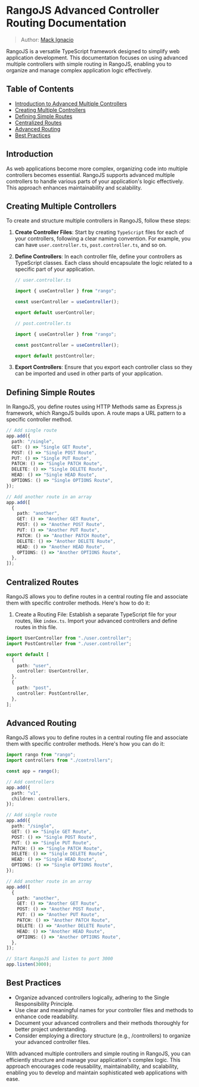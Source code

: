 # RangoJS Advanced Controller Routing Documentation

>Author: [Mack Ignacio](https://github.com/mackignacio)

RangoJS is a versatile TypeScript framework designed to simplify web application development. This documentation focuses on using advanced multiple controllers with simple routing in RangoJS, enabling you to organize and manage complex application logic effectively.

## Table of Contents

- [Introduction to Advanced Multiple Controllers](#introduction)
- [Creating Multiple Controllers](#creating-multiple-controllers)
- [Defining Simple Routes](#defining-simple-routes)
- [Centralized Routes](#centralized-routes)
- [Advanced Routing](#advanced-routing)
- [Best Practices](#best-practices)

## Introduction

As web applications become more complex, organizing code into multiple controllers becomes essential. RangoJS supports advanced multiple controllers to handle various parts of your application's logic effectively. This approach enhances maintainability and scalability.

## Creating Multiple Controllers

To create and structure multiple controllers in RangoJS, follow these steps:

1. **Create Controller Files**: Start by creating `TypeScript` files for each of your controllers, following a clear naming convention. For example, you can have `user.controller.ts`, `post.controller.ts`, and so on.

2. **Define Controllers**: In each controller file, define your controllers as TypeScript classes. Each class should encapsulate the logic related to a specific part of your application.

    ```ts
    // user.controller.ts

    import { useController } from "rango";

    const userController = useController();

    export default userController;
    ```

    ```ts
    // post.controller.ts

    import { useController } from "rango";

    const postController = useController();

    export default postController;
    ```

3. **Export Controllers**: Ensure that you export each controller class so they can be imported and used in other parts of your application.

## Defining Simple Routes

In RangoJS, you define routes using HTTP Methods same as Express.js framework, which RangoJS builds upon. A route maps a URL pattern to a specific controller method.

```ts
// Add single route
app.add({
  path: "/single",
  GET: () => "Single GET Route",
  POST: () => "Single POST Route",
  PUT: () => "Single PUT Route",
  PATCH: () => "Single PATCH Route",
  DELETE: () => "Single DELETE Route",
  HEAD: () => "Single HEAD Route",
  OPTIONS: () => "Single OPTIONS Route",
});

// Add another route in an array
app.add([
  {
    path: "another",
    GET: () => "Another GET Route",
    POST: () => "Another POST Route",
    PUT: () => "Another PUT Route",
    PATCH: () => "Another PATCH Route",
    DELETE: () => "Another DELETE Route",
    HEAD: () => "Another HEAD Route",
    OPTIONS: () => "Another OPTIONS Route",
  },
]);
```

## Centralized Routes

RangoJS allows you to define routes in a central routing file and associate them with specific controller methods. Here's how to do it:

1. Create a Routing File: Establish a separate TypeScript file for your routes, like `index.ts`. Import your advanced controllers and define routes in this file.

```ts
import UserController from "./user.controller";
import PostController from "./user.controller";

export default [
  {
    path: "user",
    controller: UserController,
  },
  {
    path: "post",
    controller: PostController,
  },
];
```

## Advanced Routing

RangoJS allows you to define routes in a central routing file and associate them with specific controller methods. Here's how you can do it:

```ts
import rango from "rango";
import controllers from "./controllers";

const app = rango();

// Add controllers
app.add({
  path: "v1",
  children: controllers,
});

// Add single route
app.add({
  path: "/single",
  GET: () => "Single GET Route",
  POST: () => "Single POST Route",
  PUT: () => "Single PUT Route",
  PATCH: () => "Single PATCH Route",
  DELETE: () => "Single DELETE Route",
  HEAD: () => "Single HEAD Route",
  OPTIONS: () => "Single OPTIONS Route",
});

// Add another route in an array
app.add([
  {
    path: "another",
    GET: () => "Another GET Route",
    POST: () => "Another POST Route",
    PUT: () => "Another PUT Route",
    PATCH: () => "Another PATCH Route",
    DELETE: () => "Another DELETE Route",
    HEAD: () => "Another HEAD Route",
    OPTIONS: () => "Another OPTIONS Route",
  },
]);

// Start RangoJS and listen to port 3000
app.listen(3000);
```

## Best Practices

- Organize advanced controllers logically, adhering to the Single Responsibility Principle.
- Use clear and meaningful names for your controller files and methods to enhance code readability.
- Document your advanced controllers and their methods thoroughly for better project understanding.
- Consider employing a directory structure (e.g., /controllers) to organize your advanced controller files.

With advanced multiple controllers and simple routing in RangoJS, you can efficiently structure and manage your application's complex logic. This approach encourages code reusability, maintainability, and scalability, enabling you to develop and maintain sophisticated web applications with ease.
